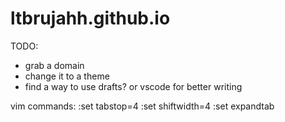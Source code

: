 # ltbrujahh.github.io

TODO:

- grab a domain
- change it to a theme
- find a way to use drafts? or vscode for better writing

vim commands:
:set tabstop=4
:set shiftwidth=4
:set expandtab
